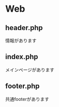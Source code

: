 # Web  

## header.php  
<head>情報があります  

## index.php  
メインページがあります  

## footer.php  
共通footerがあります
